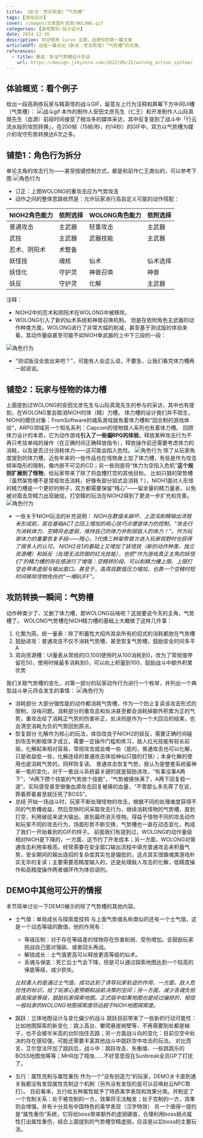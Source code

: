 ```yaml
---
title: 《卧龙：苍天陨落》“气势槽”
tags: [游戏设计]
cover: /images/文章图片资源/WOLONG.gif
categories: [游戏策划-战斗设计]
date: 2024-12-26
description: 欢迎使用 Curve 主题，这是你的第一篇文章
articleGPT: 这是一篇谈论《卧龙：苍天陨落》“气势槽”的文章。
references:
  - title: 搬运：卧龙气势槽设计杂谈
    url: https://design.jskyzero.com/2022/09/22/wolong_action_system/
---
```


## 体验概览：看个例子

给出一段高熟练玩家与精英怪的战斗GIF，留意左上行为注释和屏幕下方中间UI槽（气势槽）：
![战斗gif](/images/文章图片资源/WOLONG.gif)
本作的制作人安田文彦先生（仁王）和开发制作人山际真晃先生（血源）前段时间接受了相当多的媒体采访，其中反复提到了战斗中「行云流水般的攻防转换」，在200帧（15帧/秒，约14秒）的GIF中，双方以气势槽为媒介的攻守形势转换达6次之多。

## 铺垫1：角色行为拆分

单论主角的攻击行为——甚至按键控制方式，都是和前作仁王类似的，可以参考下图
![角色行为](/images/文章图片资源/image.png)
- 订正：上图WOLONG的重攻击应为气势攻击
- 动作之间的整体思路依然是：允许玩家进行高自定义可能的动作搭配：

| NIOH2角色能力 | 依附选择 | WOLONG角色能力 | 依附选择         |
| ------------- | -------- | -------------- | ---------------- |
| 普通攻击      | 主武器   | 轻重攻击       | 主武器           |
| 武技          | 主武器   | 武器技能       | 主武器           |
| 忍术、阴阳术  | 术整备   |                |                  |
| 妖怪技        | 魂核     | 仙术           | 仙术选择         |
| 妖怪化        | 守护灵   | 神兽召唤       | 神兽             |
| 妖反          | 守护灵   | 化解           | 主武器           |

注释：
- NIOH2中的忍术和阴阳术在WOLONG中被移除。
- WOLONG引入了新的仙术系统和神兽召唤机制。
但是在依附角色主武器的动作种类方面，WOLONG进行了非常大幅的削减，甚至基于测试版的体验来看，其动作量级甚至可能不如NIOH单武器的上中下三段的一段：

![角色行为](/images/文章图片资源/image(1).png)
- “测试版没全放出来吧？”，可能有人会这么说，不要急，让我们看完体力槽再一起说说。
## 铺垫2：玩家与怪物的体力槽

上面提到过WOLONG的安田文彦先生与山际真晃先生的参与的采访，其中也有提到，在WOLONG里会取消NIOH的体（精）力槽。
体力槽的设计我们并不陌生，NIOH的模仿对象：FromSoftware的魂系游戏就有着体力槽和“回合制的游戏体验”，ARPG领域另一个知名系列：Capcom的怪物猎人系列也有着体力槽。
回顾体力设计的本质，它为动作游戏**引入了一些偏RPG的体验**，释放某种攻击行为不再只考验单纯的操作（在正确时间正确释放指令），释放操作前还需要考虑体力的消耗，以及是否过分消耗体力——这可能会陷入危险。
![角色行为](/images/文章图片资源/image(2).png)
除了从玩家角度提到的体力槽，近些年来的一些作品也在怪物身上加了体力槽，有些是作为攻击频率隐形的限制，像内嵌不可见的CD；另一些则是将“体力为空陷入危机”**这个规则扩展到了怪物**，给玩家带来了除了将血槽打空的其他目标。
比如只狼的架势槽（虽然架势槽不是常规攻击消耗，好像有部分招式会消耗？），NIOH1面对人形怪的精力槽是一个更好的例子，双方都需要保留“残心”——留余量的精力量表，以免被对面击空精力出现破绽。打空精的玩法在NIOH2得到了更进一步扩充和完善。
![角色行为](/images/文章图片资源/image(3).png)
- 一些关于NIOH玩法的补充说明：
_NIOH在数值未崩坏、上混沌削精输出流程未形成前，其在基础ACT立回上增加的核心技巧点便是体力的控制，“攻击行为消耗体力、空精将会虚弱，维持自己的体力并削弱敌人的体力！”。作为玩家体力的重要恢复手段——残心，1代携三种架势首次进入玩家视野时也获得了很多人的认可。
NIOH2在1的基础上又增加了妖怪技（新的动作种类，独立资源槽）和妖反（处理无法防御的红光技能），也把“作为游戏真正主角的妖怪们”的精力槽的存在感进行了增强：空精转阶段、可以削精力槽上限、上限打空会带来虚弱与输出窗口。甚至于，高周目数值压力增加，也靠一个空精时短时间移除怪物免伤的“一难BUFF”。_

## 攻防转换一瞬间：气势槽

动作种类少了、又删了体力槽，那WOLONG玩啥呢？这就要说今天的主角，气势槽了。
WOLONG气势槽在NIOH精力槽的基础上大概做了这样几件事：
1. 化繁为简，统一量表：除了积蓄性大招外其余所有的招式的消耗都放在气势槽
2. 鼓励进攻：普通攻击不仅不消耗气势槽，甚至恢复气势槽，鼓励安全时间多平A
3. 双向资源槽：UI量表从常规的[0,100]使用时从100消耗到0，改为了常规值停留在50，使用时候最多消耗到0，可以向上积蓄到100，鼓励战斗中额外积累优势

我们关联气势槽的变化，对第一部分的玩家动作行为进行一个枚举，并列出一个典型战斗单元将会发生的事情：
   ![角色行为](/images/文章图片资源/image(4).png)

- 消耗部分
大部分强性能的动作都消耗气势槽，作为一个防止复读该攻击形式的限制，没啥问题。消耗部分的重攻击和处决甚至都会消耗掉额外积累为正的气势，重攻击给了消耗正气势的伤害补正，处决则是作为一个大回合的结束，也会清空消耗为负的气势回到原点。
- 恢复部分
化解作为核心的玩法，体验改良于NIOH2的妖反，需要正确时间碰到攻击判断框体才成立，需要一定操作门槛和练习，敌人红光技能有较长前摇，化解起来相对容易，常规攻击就会难一些（是的，普通攻击也可以化解，只是收益低一些，化解连续的普通攻击体验神似只狼的打铁）；本身化解的使用也是消耗气势的，同样防复读。
普通攻击恢复气势，我认为是整套系统最神来一笔的变化，对于一套战斗系统最关键的就是鼓励进攻，“有事没事A两下”，“A两下攒个技能的气势放个技能”，“气势被揍快满了，A两下回复稳一波”。实际感受甚至很像血源攻击回复被揍的血量，“不管那么多先莽了在说，莽着莽着甚至就压死了BOSS”。
- 总结
开始一场战斗时，玩家不断处理怪物的攻击，根据不同的处理难度获得不同的气势槽收益，然后空隙时间采取攻击行为，继续消耗怪物的气势槽，直到打空，利用破绽来波大输出。直到最终消灭怪物。得益于怪物不同的攻击动作和玩家不同的攻击行为，场面形势不断交换，气势槽也一直在动态变化，构成了我们一开始看到的GIF的样子。
前面我们有提到过，WOLONG的动作量级相对NIOH是下降的，一方面，这节约了开发成本；另一方面，WOLONG对普通攻击利用率极高，经常需要在安全窗口输出流程中填充普通攻击来积蓄气势，安全期间的输出连招的复杂度其实也是偏低的，这点其实很像魂类游戏朴实无华的复读；主要需要高精度输入的，还是处理敌人攻击的化解，低精度操作和高精度操作两者循环作为体验调剂。
## DEMO中其他可公开的情报

本节简单讨论一下DEMO展示的除了气势槽的其他内容。
- 士气值：单局成长与探索度挂钩
与上面气势值名称类似的还有一个士气值，这是一个动态等级的数值，他的作用有：
  * 等级压制：对于存在等级差的怪物存在伤害削弱、受伤增加。会鼓励玩家挑战自己面对强敌、或者回头再战。
  * 解锁成长：士气值更高可以释放更高等级的仙术。
  * 丢魂与保底：死亡后士气会下降，但是可以通过探索地图达到一个较高的保底等级，减少损失。
  
  _比较喜人的是通过士气值，成功达到了诱导玩家轨迹的作用，一方面，敌人危险性的标识，给了玩家心里预期和战前决策的空间；另一方面，减少丢魂负担提高保底等级，鼓励玩家探索地图。正式版中如果地图也是经过编排的，相信一般玩家的WOLONG地图探索度将远超于NIOH地图探索度。_
- 跳跃：立体地图设计与变化偏少的战斗
  跳跃目前带来了一些新的行动可能性：比如地图探索的新变化：跳上高台、攀爬悬崖峭壁等，不再需要到处都是梯子，也不会被半米高的台阶挡住去路；另一方面战斗向的变化：目前仅空中处决的存在感较强，可能还需要丰富其他战斗中跳跃空中攻击的玩法。
  对比而言，艾尔登法环加了跳跃后，战斗中：跳跃攻击、失衡值、一些跳跳乐的BOSS地图炮等等；MHR加了翔虫……不好意思现在Sunbreak全员GP了打扰了。
- 五行：属性克制与属性重伤
  作为一个“没有创造力”的玩家，DEMO关卡直到通关我都没有发现属性克制这个机制（另外没有发现的是可以召唤赵云NPC帮打）。
  目前看来，五行给五种属性赋予了特质美学表现和效果分类。并制定了一个克制关系：处于被克制的一方，效果将无法触发；处于克制的一方，效果则会增强。并有十分具有中国特色的美学表现（汉字特效）
  另一个值得一提的是“属性重伤”系统，它将给boss带来额外的虚弱硬直，合理利用boss弱点属性打出属性重伤，结合上面提到的气势槽空精虚弱，应该是以后boss的主要玩法。